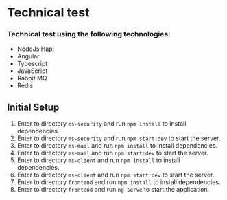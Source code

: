 # Technical test

### Technical test using the following technologies:
- NodeJs Hapi
- Angular
- Typescript
- JavaScript
- Rabbit MQ
- Redis

## Initial Setup

1. Enter to directory `ms-security` and run `npm install` to install dependencies.
2. Enter to directory `ms-security` and run `npm start:dev` to start the server.
3. Enter to directory `ms-mail` and run `npm install` to install dependencies.
4. Enter to directory `ms-mail` and run `npm start:dev` to start the server.
5. Enter to directory `ms-client` and run `npm install` to install dependencies.
6. Enter to directory `ms-client` and run `npm start:dev` to start the server.
7. Enter to directory `frontend` and run `npm install` to install dependencies.
4. Enter to directory `frontend` and run `ng serve` to start the application.
